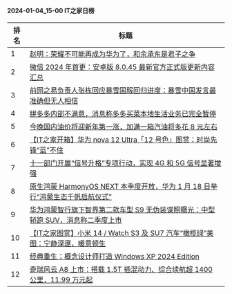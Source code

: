 #### 2024-01-04_15-00  IT之家日榜

| 排名 | 标题|
| --- | ---|
| 1 | [赵明：荣耀不可能再成为华为了，和余承东是君子之争](https://www.ithome.com/0/743/154.htm) |
| 2 | [微信 2024 年首更：安卓版 8.0.45 最新官方正式版更新内容汇总](https://www.ithome.com/0/743/222.htm) |
| 3 | [前网之易负责人张栋回应暴雪国服回归进度：暴雪中国发言最准确但无人相信](https://www.ithome.com/0/743/188.htm) |
| 4 | [拼多多内部不满意，消息称多多买菜本地生活业务已完全暂停](https://www.ithome.com/0/743/245.htm) |
| 5 | [今晚国内油价将迎新年第一涨，加满一箱汽油将多花 8 元左右](https://www.ithome.com/0/743/170.htm) |
| 6 | [【IT之家开箱】华为 nova 12 Ultra「12 号色」图赏：时尚先锋“蓝”不住](https://www.ithome.com/0/743/160.htm) |
| 7 | [十一部门开展“信号升格”专项行动，实现 4G 和 5G 信号显著增强](https://www.ithome.com/0/743/200.htm) |
| 8 | [原生鸿蒙 HarmonyOS NEXT 本季度开放，华为 1 月 18 日举行“鸿蒙生态千帆启航仪式”](https://www.ithome.com/0/743/253.htm) |
| 9 | [华为鸿蒙智行旗下智界第二款车型 S9 无伪装谍照曝光：中型轿跑 SUV，消息称二季度上市](https://www.ithome.com/0/743/140.htm) |
| 10 | [【IT之家图赏】小米 14 / Watch S3 及 SU7 汽车“橄榄绿”美图：宁静深邃，暖意顿生](https://www.ithome.com/0/743/185.htm) |
| 11 | [经典重生：概念设计师打造 Windows XP 2024 Edition](https://www.ithome.com/0/743/201.htm) |
| 12 | [奇瑞风云 A8 上市：搭载 1.5T 插混动力、综合续航超 1400 公里，11.99 万元起](https://www.ithome.com/0/743/211.htm) |
